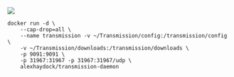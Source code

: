 [![](https://images.microbadger.com/badges/image/alexhaydock/transmission-daemon.svg)](https://microbadger.com/images/alexhaydock/transmission-daemon "Get your own image badge on microbadger.com")

```
docker run -d \
    --cap-drop=all \
    --name transmission -v ~/Transmission/config:/transmission/config \
    -v ~/Transmission/downloads:/transmission/downloads \
    -p 9091:9091 \
    -p 31967:31967 -p 31967:31967/udp \
    alexhaydock/transmission-daemon
```
